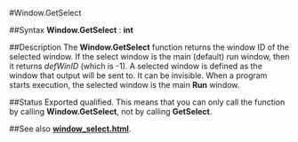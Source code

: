 
#Window.GetSelect

##Syntax
**Window.GetSelect** : **int**



##Description
The **Window.GetSelect** function returns the window ID of the selected window. If the select window is the main (default) run window, then it returns *defWinID* (which is -1).
A selected window is defined as the window that output will be sent to. It can be invisible. When a program starts execution, the selected window is the main **Run** window.



##Status
Exported qualified.
This means that you can only call the function by calling **Window.GetSelect**, not by calling **GetSelect**.



##See also
**[window_select.html](Window.Select)**.


